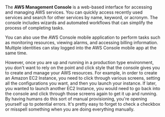 The **AWS Management Console** is a web-based interface for accessing and managing AWS services. You can quickly access recently used services and search for other services by name, keyword, or acronym. The console includes wizards and automated workflows that can simplify the process of completing tasks.  
  
You can also use the AWS Console mobile application to perform tasks such as monitoring resources, viewing alarms, and accessing billing information. Multiple identities can stay logged into the AWS Console mobile app at the same time.

However, once you are up and running in a production type environment, you don't want to rely on the point and click style that the console gives you to create and manage your AWS resources. For example, in order to create an Amazon EC2 Instance, you need to click through various screens, setting all the configurations you want, and then you launch your instance. If later, you wanted to launch another EC2 Instance, you would need to go back into the console and click through those screens again to get it up and running. By having humans do this sort of manual provisioning, you're opening yourself up to potential errors. It's pretty easy to forget to check a checkbox or misspell something when you are doing everything manually.